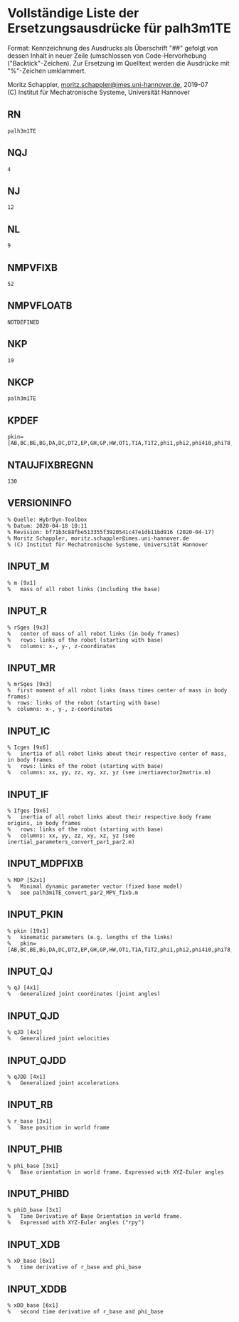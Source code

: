 # Vollständige Liste der Ersetzungsausdrücke für palh3m1TE
Format: Kennzeichnung des Ausdrucks als Überschrift "##" gefolgt von dessen Inhalt in neuer Zeile (umschlossen von Code-Hervorhebung ("Backtick"-Zeichen).
Zur Ersetzung im Quelltext werden die Ausdrücke mit "%"-Zeichen umklammert.

Moritz Schappler, moritz.schappler@imes.uni-hannover.de, 2019-07  
(C) Institut für Mechatronische Systeme, Universität Hannover

## RN

```
palh3m1TE
```

## NQJ

```
4
```

## NJ

```
12
```

## NL

```
9
```

## NMPVFIXB

```
52
```

## NMPVFLOATB

```
NOTDEFINED
```

## NKP

```
19
```

## NKCP

```
palh3m1TE
```

## KPDEF

```
pkin=[AB,BC,BE,BG,DA,DC,DT2,EP,GH,GP,HW,OT1,T1A,T1T2,phi1,phi2,phi410,phi78,phi79]';
```

## NTAUJFIXBREGNN

```
130
```

## VERSIONINFO

```
% Quelle: HybrDyn-Toolbox
% Datum: 2020-04-18 10:11
% Revision: bf71b3c88fbe513355f3920541c47e1db11bd916 (2020-04-17)
% Moritz Schappler, moritz.schappler@imes.uni-hannover.de
% (C) Institut für Mechatronische Systeme, Universität Hannover
```

## INPUT_M

```
% m [9x1]
%   mass of all robot links (including the base)
```

## INPUT_R

```
% rSges [9x3]
%   center of mass of all robot links (in body frames)
%   rows: links of the robot (starting with base)
%   columns: x-, y-, z-coordinates
```

## INPUT_MR

```
% mrSges [9x3]
%  first moment of all robot links (mass times center of mass in body frames)
%  rows: links of the robot (starting with base)
%  columns: x-, y-, z-coordinates
```

## INPUT_IC

```
% Icges [9x6]
%   inertia of all robot links about their respective center of mass, in body frames
%   rows: links of the robot (starting with base)
%   columns: xx, yy, zz, xy, xz, yz (see inertiavector2matrix.m)
```

## INPUT_IF

```
% Ifges [9x6]
%   inertia of all robot links about their respective body frame origins, in body frames
%   rows: links of the robot (starting with base)
%   columns: xx, yy, zz, xy, xz, yz (see inertial_parameters_convert_par1_par2.m)
```

## INPUT_MDPFIXB

```
% MDP [52x1]
%   Minimal dynamic parameter vector (fixed base model)
%   see palh3m1TE_convert_par2_MPV_fixb.m
```

## INPUT_PKIN

```
% pkin [19x1]
%   kinematic parameters (e.g. lengths of the links)
%   pkin=[AB,BC,BE,BG,DA,DC,DT2,EP,GH,GP,HW,OT1,T1A,T1T2,phi1,phi2,phi410,phi78,phi79]';
```

## INPUT_QJ

```
% qJ [4x1]
%   Generalized joint coordinates (joint angles)
```

## INPUT_QJD

```
% qJD [4x1]
%   Generalized joint velocities
```

## INPUT_QJDD

```
% qJDD [4x1]
%   Generalized joint accelerations
```

## INPUT_RB

```
% r_base [3x1]
%   Base position in world frame
```

## INPUT_PHIB

```
% phi_base [3x1]
%   Base orientation in world frame. Expressed with XYZ-Euler angles
```

## INPUT_PHIBD

```
% phiD_base [3x1]
%   Time Derivative of Base Orientation in world frame.
%   Expressed with XYZ-Euler angles ("rpy")
```

## INPUT_XDB

```
% xD_base [6x1]
%   time derivative of r_base and phi_base
```

## INPUT_XDDB

```
% xDD_base [6x1]
%   second time derivative of r_base and phi_base
```


